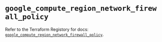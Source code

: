 # `google_compute_region_network_firewall_policy`

Refer to the Terraform Registory for docs: [`google_compute_region_network_firewall_policy`](https://registry.terraform.io/providers/hashicorp/google-beta/5.29.0/docs/resources/google_compute_region_network_firewall_policy).
